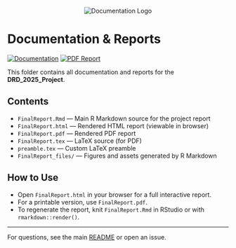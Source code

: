 <p align="center">
  <img src="https://img.shields.io/badge/Documentation-Project%20Report-blue?style=for-the-badge&logo=readthedocs&logoColor=white" alt="Documentation Logo" />
</p>

# Documentation & Reports

[![Documentation](https://img.shields.io/badge/docs-online-blue.svg)](../docs/FinalReport.html)
[![PDF Report](https://img.shields.io/badge/report-pdf-green.svg)](../docs/FinalReport.pdf)

This folder contains all documentation and reports for the **DRD_2025_Project**.

## Contents
- `FinalReport.Rmd` — Main R Markdown source for the project report
- `FinalReport.html` — Rendered HTML report (viewable in browser)
- `FinalReport.pdf` — Rendered PDF report
- `FinalReport.tex` — LaTeX source (for PDF)
- `preamble.tex` — Custom LaTeX preamble
- `FinalReport_files/` — Figures and assets generated by R Markdown

## How to Use
- Open `FinalReport.html` in your browser for a full interactive report.
- For a printable version, use `FinalReport.pdf`.
- To regenerate the report, knit `FinalReport.Rmd` in RStudio or with `rmarkdown::render()`.

---

For questions, see the main [README](../README.md) or open an issue.
